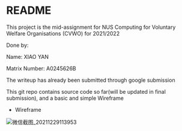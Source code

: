 # README

This project is the mid-assignment for NUS Computing for Voluntary Welfare Organisations (CVWO) for 2021/2022

Done by:

Name: XIAO YAN

Matrix Number: A0245626B

The writeup has already been submitted through google submission

This git repo contains source code so far(will be updated in final submission), and a basic and simple Wireframe

* Wireframe

![微信截图_20211229113953](https://user-images.githubusercontent.com/88995267/147625268-3d4029f5-b887-4375-8753-8aa0db4aa2f5.png)
